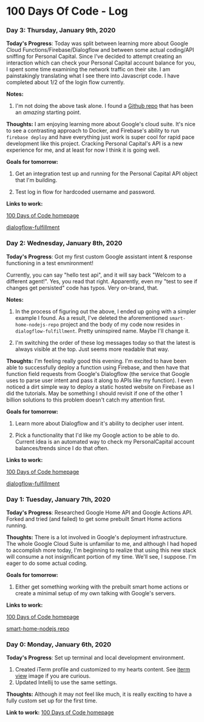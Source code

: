 # 100 Days Of Code - Log
### Day 3: Thursday, January 9th, 2020
**Today's Progress**: Today was split between learning more about 
Google Cloud Functions/Firebase/Dialogflow and between some actual
coding/API sniffing for Personal Capital. Since I've decided to 
attempt creating an interaction which can check your Personal Capital
account balance for you, I spent some time examining the network 
traffic on their site. I am painstakingly translating what I see there
into Javascript code. I have completed about 1/2 of the login flow 
currently.

**Notes:** 
1. I'm not doing the above task alone. I found a 
[Github repo](https://github.com/haochi/personalcapital) that has
been an _amazing_ starting point. 

**Thoughts:** I am enjoying learning more about Google's cloud suite.
It's nice to see a contrasting approach to Docker, and Firebase's 
ability to run `firebase deploy` and have everything just work is
super cool for rapid pace development like this project. Cracking 
Personal Capital's API is a new experience for me, and at least for 
now I think it is going well.

**Goals for tomorrow:**
1. Get an integration test up and running for the Personal Capital 
API object that I'm building.

2. Test log in flow for hardcoded username and password.

**Links to work:** 

[100 Days of Code homepage](https://github.com/ewhite/100-days-of-code)

[dialogflow-fulfillment](https://github.com/ewhite/dialogflow-fulfillment)

### Day 2: Wednesday, January 8th, 2020
**Today's Progress**: Got my first custom Google assistant intent &
response functioning in a test envnironment! 

Currently, you can say "hello test api", and it will say back 
"Welcom to a different agent!". Yes, you read that right. Apparently, 
even my "test to see if changes get persisted" code has typos. 
Very on-brand, that.

**Notes:** 
1. In the process of figuring out the above, I ended up going with a 
simpler example I found. As a result, I've deleted the aforementioned
`smart-home-nodejs-repo` project and the body of my code now resides in 
`dialogflow-fulfillment`. Pretty uninspired name. Maybe I'll change it.

2. I'm switching the order of these log messages today so that the 
latest is always visible at the top. Just seems more readable that way.

**Thoughts:** I'm feeling really good this evening. I'm excited to have
been able to successfully deploy a function using Firebase, and then have
that function field requests from Google's Dialogflow (the service that 
Google uses to parse user intent and pass it along to APIs like my
function). I even noticed a dirt simple way to deploy a static hosted 
website on Firebase as I did the tutorials. May be something I should 
revisit if one of the other 1 billion solutions to this problem doesn't
catch my attention first.

**Goals for tomorrow:**
1. Learn more about Dialogflow and it's ability to decipher user intent.

2. Pick a functionality that I'd like my Google action to be able to do.
Current idea is an automated way to check my PersonalCapital account
balances/trends since I do that often.

**Links to work:** 

[100 Days of Code homepage](https://github.com/ewhite/100-days-of-code)

[dialogflow-fulfillment](https://github.com/ewhite/dialogflow-fulfillment)


### Day 1: Tuesday, January 7th, 2020
**Today's Progress**: Researched Google Home API and Google Actions API. 
Forked and tried (and failed) to get some prebuilt Smart Home actions 
running.

**Thoughts:** There is a lot involved in Google's deployment 
infrastructure. The whole Google Cloud Suite is unfamiliar to me, and 
although I had hoped to accomplish more today, I'm beginning to realize
that using this new stack will consume a not insignificant portion of
my time. We'll see, I suppose. I'm eager to do some actual coding.

**Goals for tomorrow:**
1. Either get something working with the prebuilt smart home actions or
create a minimal setup of my own talking with Google's servers.

**Links to work:** 

[100 Days of Code homepage](https://github.com/ewhite/100-days-of-code)

[smart-home-nodejs repo](https://github.com/ewhite/smart-home-nodejs)

### Day 0: Monday, January 6th, 2020

**Today's Progress**: Set up terminal and local development environment.
1. Created iTerm profile and customized to my hearts content. See 
[iterm view](./log-resources/iterm-setup.png) image if you are curious.
2. Updated Intellij to use the same settings.

**Thoughts:** Although it may not feel like much, it is really exciting to 
have a fully custom set up for the first time.

**Link to work:** [100 Days of Code homepage](https://github.com/ewhite/100-days-of-code)
